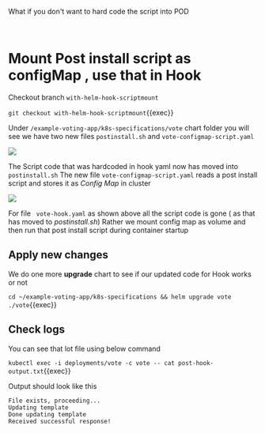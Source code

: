 What if you don't want to hard code the script into POD

<br>

# Mount Post install script as configMap , use that in Hook

Checkout branch `with-helm-hook-scriptmount`

`git checkout with-helm-hook-scriptmount`{{exec}}

Under `/example-voting-app/k8s-specifications/vote` chart folder you will see we have two new files `postinstall.sh` and `vote-configmap-script.yaml` 

![](https://i.ibb.co/Bgy8KfP/image.png)

The Script code that was hardcoded in hook yaml now has moved into `postinstall.sh`
The new file `vote-configmap-script.yaml` reads a post install script and stores it as _Config Map_ in cluster 

![](https://i.ibb.co/t4KWVZn/image.png)

For file ` vote-hook.yaml` as shown above all the script code is gone ( as that has moved to *postinstall.sh*)
Rather we mount config map as volume and then run that post install script during container startup 

## Apply new changes 

We do one more **upgrade** chart to see if our updated code for Hook works or not 

`cd ~/example-voting-app/k8s-specifications && helm upgrade vote ./vote`{{exec}}

## Check logs 

You can see that lot file using below command 

`kubectl exec -i deployments/vote -c vote -- cat post-hook-output.txt`{{exec}}

Output should look like this 

```
File exists, proceeding...
Updating template
Done updating template
Received successful response!
```